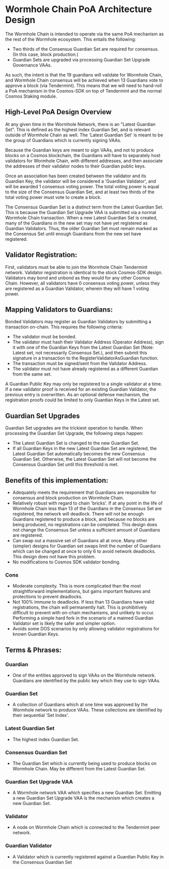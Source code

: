 # Wormhole Chain PoA Architecture Design

The Wormhole Chain is intended to operate via the same PoA mechanism as the rest of the Wormhole ecosystem. This entails the following:

- Two thirds of the Consensus Guardian Set are required for consensus. (In this case, block production.)
- Guardian Sets are upgraded via processing Guardian Set Upgrade Governance VAAs.

As such, the intent is that the 19 guardians will validate for Wormhole Chain, and Wormhole Chain consensus will be achieved when 13 Guardians vote to approve a block (via Tendermint). This means that we will need to hand-roll a PoA mechanism in the Cosmos-SDK on top of Tendermint and the normal Cosmos Staking module.

## High-Level PoA Design Overview

At any given time in the Wormhole Network, there is an "Latest Guardian Set". This is defined as the highest index Guardian Set, and is relevant outside of Wormhole Chain as well. The 'Latest Guardian Set' is meant to be the group of Guardians which is currently signing VAAs.

Because the Guardian keys are meant to sign VAAs, and not to produce blocks on a Cosmos blockchain, the Guardians will have to separately host validators for Wormhole Chain, with different addresses, and then associate the addresses of their validator nodes to their Guardian public keys.

Once an association has been created between the validator and its Guardian Key, the validator will be considered a 'Guardian Validator', and will be awarded 1 consensus voting power. The total voting power is equal to the size of the Consensus Guardian Set, and at least two thirds of the total voting power must vote to create a block.

The Consensus Guardian Set is a distinct term from the Latest Guardian Set. This is because the Guardian Set Upgrade VAA is submitted via a normal Wormhole Chain transaction. When a new Latest Guardian Set is created, many of the Guardians in the new set may not have yet registered as Guardian Validators. Thus, the older Guardian Set must remain marked as the Consensus Set until enough Guardians from the new set have registered.

## Validator Registration:

First, validators must be able to join the Wormhole Chain Tendermint network. Validator registration is identical to the stock Cosmos-SDK design. Validators may bond and unbond as they would for any other Cosmos Chain. However, all validators have 0 consensus voting power, unless they are registered as a Guardian Validator, wherein they will have 1 voting power.

## Mapping Validators to Guardians:

Bonded Validators may register as Guardian Validators by submitting a transaction on-chain. This requires the following criteria:

- The validator must be bonded.
- The validator must hash their Validator Address (Operator Address), sign it with one of the Guardian Keys from the Latest Guardian Set (Note: Latest set, not necessarily Consensus Set.), and then submit this signature in a transaction to the RegisterValidatorAsGuardian function.
- The transaction must be signed/sent from the Validator Address.
- The validator must not have already registered as a different Guardian from the same set.

A Guardian Public Key may only be registered to a single validator at a time. If a new validator proof is received for an existing Guardian Validator, the previous entry is overwritten. As an optional defense mechanism, the registration proofs could be limited to only Guardian Keys in the Latest set.

## Guardian Set Upgrades

Guardian Set upgrades are the trickiest operation to handle. When processing the Guardian Set Upgrade, the following steps happen:

- The Latest Guardian Set is changed to the new Guardian Set.
- If all Guardian Keys in the new Latest Guardian Set are registered, the Latest Guardian Set automatically becomes the new Consensus Guardian Set. Otherwise, the Latest Guardian Set will not become the Consensus Guardian Set until this threshold is met.

## Benefits of this implementation:

- Adequately meets the requirement that Guardians are responsible for consensus and block production on Wormhole Chain.
- Relatively robust with regard to chain 'bricks'. If at any point in the life of Wormhole Chain less than 13 of the Guardians in the Consensus Set are registered, the network will deadlock. There will not be enough Guardians registered to produce a block, and because no blocks are being produced, no registrations can be completed. This design does not change the Consensus Set unless a sufficient amount of Guardians are registered.
- Can swap out a massive set of Guardians all at once. Many other (simpler) designs for Guardian set swaps limit the number of Guardians which can be changed at once to only 6 to avoid network deadlocks. This design does not have this problem.
- No modifications to Cosmos SDK validator bonding.

### Cons

- Moderate complexity. This is more complicated than the most straightforward implementations, but gains important features and protections to prevent deadlocks.
- Not 100% immune to deadlocks. If less than 13 Guardians have valid registrations, the chain will permanently halt. This is prohibitively difficult to prevent with on-chain mechanisms, and unlikely to occur. Performing a simple hard fork in the scenario of a maimed Guardian Validator set is likely the safer and simpler option.
- Avoids some DOS scenarios by only allowing validator registrations for known Guardian Keys.

## Terms & Phrases:

### Guardian

- One of the entities approved to sign VAAs on the Wormhole network. Guardians are identified by the public key which they use to sign VAAs.

### Guardian Set

- A collection of Guardians which at one time was approved by the Wormhole network to produce VAAs. These collections are identified by their sequential 'Set Index'.

### Latest Guardian Set

- The highest index Guardian Set.

### Consensus Guardian Set

- The Guardian Set which is currently being used to produce blocks on Wormhole Chain. May be different from the Latest Guardian Set.

### Guardian Set Upgrade VAA

- A Wormhole network VAA which specifies a new Guardian Set. Emitting a new Guardian Set Upgrade VAA is the mechanism which creates a new Guardian Set.

### Validator

- A node on Wormhole Chain which is connected to the Tendermint peer network.

### Guardian Validator

- A Validator which is currently registered against a Guardian Public Key in the Consensus Guardian Set
